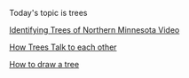 Today's topic is trees

[Identifying Trees of Northern Minnesota Video](https://www.pbs.org/video/common-ground-707-identifying-trees-northern-minnesota/)

[How Trees Talk to each other](https://www.ted.com/talks/suzanne_simard_how_trees_talk_to_each_other?language=en)

[How to draw a tree](https://artprojectsforkids.org/how-to-draw-a-tree/)

